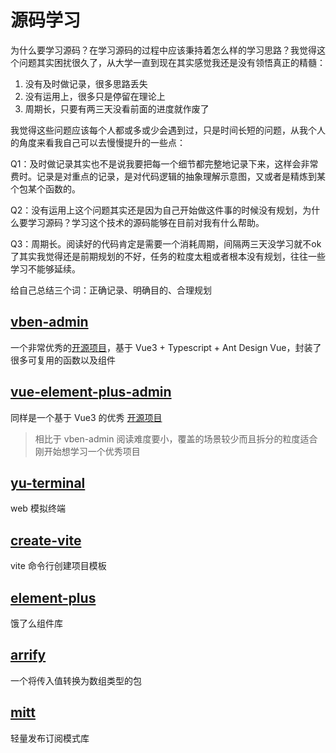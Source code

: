 # 源码学习

为什么要学习源码？在学习源码的过程中应该秉持着怎么样的学习思路？我觉得这个问题其实困扰很久了，从大学一直到现在其实感觉我还是没有领悟真正的精髓：

1. 没有及时做记录，很多思路丢失
2. 没有运用上，很多只是停留在理论上
3. 周期长，只要有两三天没看前面的进度就作废了

我觉得这些问题应该每个人都或多或少会遇到过，只是时间长短的问题，从我个人的角度来看我自己可以去慢慢提升的一些点：
  
Q1：及时做记录其实也不是说我要把每一个细节都完整地记录下来，这样会非常费时。记录是对重点的记录，是对代码逻辑的抽象理解示意图，又或者是精炼到某个包某个函数的。

Q2：没有运用上这个问题其实还是因为自己开始做这件事的时候没有规划，为什么要学习源码？学习这个技术的源码能够在目前对我有什么帮助。

Q3：周期长。阅读好的代码肯定是需要一个消耗周期，间隔两三天没学习就不ok了其实我觉得还是前期规划的不好，任务的粒度太粗或者根本没有规划，往往一些学习不能够延续。

给自己总结三个词：正确记录、明确目的、合理规划

## [vben-admin](./vben/description.md)

一个非常优秀的[开源项目](https://github.com/vbenjs/vue-vben-admin)，基于 Vue3 + Typescript + Ant Design Vue，封装了很多可复用的函数以及组件

## [vue-element-plus-admin](./vue-element-plus-admin.docs.md)

同样是一个基于 Vue3 的优秀 [开源项目](https://github.com/kailong321200875/vue-element-plus-admin)
> 相比于 vben-admin 阅读难度要小，覆盖的场景较少而且拆分的粒度适合刚开始想学习一个优秀项目


## [yu-terminal](./yu-terminal.md)

web 模拟终端

## [create-vite](./create-vite.md)

vite 命令行创建项目模板

## [element-plus](./element-plus/element-plus.md)

饿了么组件库


## [arrify](./arrify.md)

一个将传入值转换为数组类型的包


## [mitt](./mitt.md)

轻量发布订阅模式库



